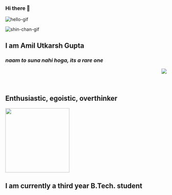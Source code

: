### Hi there 👋
![hello-gif](https://media.giphy.com/media/WsvbZxS6Se8wAa41p2/giphy.gif)

![shin-chan-gif](https://media.giphy.com/media/SFRLNAQkWfRHIMNC3A/giphy.gif)
  ## I am **Amil Utkarsh Gupta**
   ### _naam to suna nahi hoga, its a rare one_

<img align=right src="https://media.giphy.com/media/W63CLeKr6wXIOpbDdA/giphy.gif" />
<br /><br /><br />

## Enthusiastic, egoistic, overthinker

<img height=200 src="https://media.giphy.com/media/kf8bMrmElVACLbFCDg/giphy.gif" />

## I am currently a third year B.Tech. student

<!--
**Amil-Gupta/Amil-Gupta** is a ✨ _special_ ✨ repository because its `README.md` (this file) appears on your GitHub profile.

Here are some ideas to get you started:

- 🔭 I’m currently working on ...
- 🌱 I’m currently learning ...
- 👯 I’m looking to collaborate on ...
- 🤔 I’m looking for help with ...
- 💬 Ask me about ...
- 📫 How to reach me: ...
- 😄 Pronouns: ...
- ⚡ Fun fact: ...
-->
